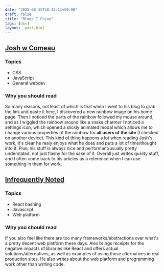 ```yaml
---
date: "2025-08-15T18:43:11+09:00"
draft: false
title: "Blogs I Enjoy"
tags: [dev]
layout: _post.html
---
```


## [Josh w Comeau](https://www.joshwcomeau.com/)

### Topics

- CSS
- JavaScript
- General webdev

### Why you should read

So many reasons, not least of which is that when I went to his blog to grab the link and paste it here, I discovered a new rainbow image on his home page. Then I noticed the parts of the rainbow followed my mouse around, and as I wiggled the rainbow around like a snake charmer I noticed a settings icon, which opened a slickly animated modal which allows me to change various properties of the rainbow for **all users of the site** (I checked on another device). This kind of thing happens a lot when reading Josh's work, it's clear he realy enjoys what he does and puts a lot of time/thought into it. Plus, his stuff is always nice and performant/usually pretty understated, not just flashy for the sake of it. Overall just writes quality stuff, and I often come back to his articles as a reference when I can use something in them for work.

## [Infrequently Noted](https://infrequently.org/)

### Topics

- React bashing
- Javascript
- Web platform

### Why you should read

If you also feel like there are too many frameworks/abstractions over what's a pretty decent web platform these days. Alex brings receipts for the negative impacts of libraries like React and offers actual solutions/alternatives, as well as examples of using those alternatives in real production sites. He also writes about the web platform and programming work other than writing code.
